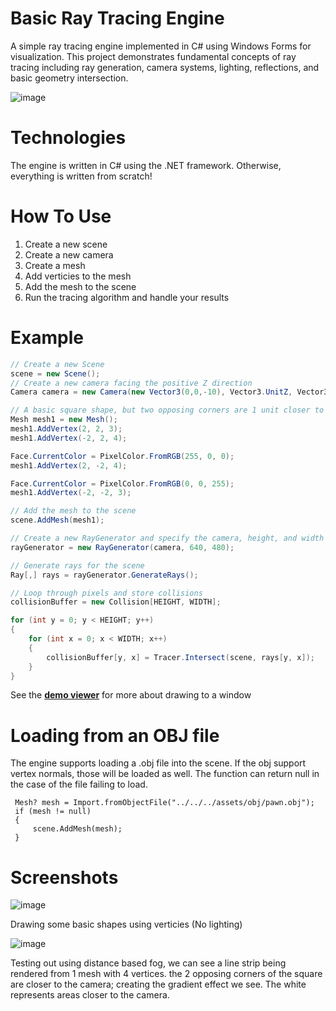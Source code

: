 # Basic Ray Tracing Engine
A simple ray tracing engine implemented in C# using Windows Forms for visualization. This project demonstrates fundamental concepts of ray tracing including ray generation, camera systems, lighting, reflections, and basic geometry intersection.

![image](https://github.com/user-attachments/assets/e9eadc32-b1ff-4a37-98fa-05f078656538)

# Technologies
The engine is written in C# using the .NET framework. Otherwise, everything is written from scratch!

# How To Use
1. Create a new scene
2. Create a new camera
3. Create a mesh
4. Add verticies to the mesh
5. Add the mesh to the scene
6. Run the tracing algorithm and handle your results

# Example
```C#
// Create a new Scene
scene = new Scene();
// Create a new camera facing the positive Z direction
Camera camera = new Camera(new Vector3(0,0,-10), Vector3.UnitZ, Vector3.UnitY, 60.0f);

// A basic square shape, but two opposing corners are 1 unit closer to the screen
Mesh mesh1 = new Mesh();
mesh1.AddVertex(2, 2, 3);
mesh1.AddVertex(-2, 2, 4);

Face.CurrentColor = PixelColor.FromRGB(255, 0, 0);
mesh1.AddVertex(2, -2, 4);

Face.CurrentColor = PixelColor.FromRGB(0, 0, 255);
mesh1.AddVertex(-2, -2, 3);

// Add the mesh to the scene
scene.AddMesh(mesh1);

// Create a new RayGenerator and specify the camera, height, and width in pixels
rayGenerator = new RayGenerator(camera, 640, 480);

// Generate rays for the scene
Ray[,] rays = rayGenerator.GenerateRays();

// Loop through pixels and store collisions
collisionBuffer = new Collision[HEIGHT, WIDTH];

for (int y = 0; y < HEIGHT; y++)
{
    for (int x = 0; x < WIDTH; x++)
    {
        collisionBuffer[y, x] = Tracer.Intersect(scene, rays[y, x]);
    }
}
```
See the **[demo viewer](https://github.com/fahnestd/3D-Ray-Tracing-Engine/blob/b03e744/Viewer/Viewer.cs)** for more about drawing to a window 

# Loading from an OBJ file
The engine supports loading a .obj file into the scene. If the obj support vertex normals, those will be loaded as well. The function can return null in the case of the file failing to load.
```
 Mesh? mesh = Import.fromObjectFile("../../../assets/obj/pawn.obj");
 if (mesh != null)
 {
     scene.AddMesh(mesh);
 }
```

# Screenshots
![image](https://github.com/user-attachments/assets/2270d065-7c5e-41ff-9279-0d6b554ac3a1)

Drawing some basic shapes using verticies (No lighting)

![image](https://github.com/user-attachments/assets/c276c71a-a990-4c8e-891d-bc7d70002734)

Testing out using distance based fog, we can see a line strip being rendered from 1 mesh with 4 vertices. the 2 opposing corners of the square are closer to the camera; creating the gradient effect we see. The white represents areas closer to the camera.
